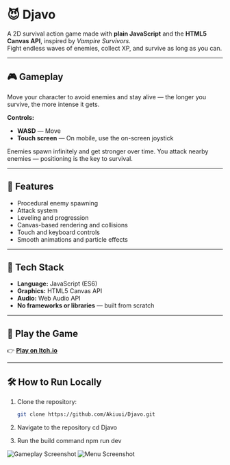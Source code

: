 # 😈 Djavo

A 2D survival action game made with **plain JavaScript** and the **HTML5 Canvas API**, inspired by *Vampire Survivors*.  
Fight endless waves of enemies, collect XP, and survive as long as you can.

---

## 🎮 Gameplay

Move your character to avoid enemies and stay alive — the longer you survive, the more intense it gets.

**Controls:**
- **WASD** — Move  
- **Touch screen** — On mobile, use the on-screen joystick  

Enemies spawn infinitely and get stronger over time. You attack nearby enemies — positioning is the key to survival.

---

## 🧩 Features

- Procedural enemy spawning  
- Attack system  
- Leveling and progression  
- Canvas-based rendering and collisions  
- Touch and keyboard controls  
- Smooth animations and particle effects  

---

## 🧠 Tech Stack

- **Language:** JavaScript (ES6)
- **Graphics:** HTML5 Canvas API  
- **Audio:** Web Audio API  
- **No frameworks or libraries** — built from scratch

---

## 🚀 Play the Game

👉 [**Play on Itch.io**]()  

---

## 🛠️ How to Run Locally

1. Clone the repository:
   ```bash
   git clone https://github.com/Akiuui/Djavo.git

2. Navigate to the repository
   cd Djavo

3. Run the build command
   npm run dev
   
![Gameplay Screenshot]()
![Menu Screenshot]()
